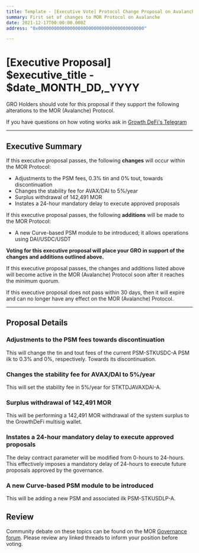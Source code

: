 ```yaml
---
title: Template - [Executive Vote] Protocol Change Proposal on Avalanche - December 17, 2021
summary: First set of changes to MOR Protocol on Avalanche
date: 2021-12-17T00:00:00.000Z
address: "0x0000000000000000000000000000000000000000"

---
```

# [Executive Proposal] $executive_title - $date_MONTH_DD,_YYYY

GRO Holders should vote for this proposal if they support the following alterations to the MOR (Avalanche) Protocol.

If you have questions on how voting works ask in [Growth DeFi's Telegram](https://t.me/growthdefi)

---

## Executive Summary

If this executive proposal passes, the following **changes** will occur within the MOR Protocol:
- Adjustments to the PSM fees, 0.3% tin and 0% tout, towards discontinuation
- Changes the stability fee for AVAX/DAI to 5%/year
- Surplus withdrawal of 142,491 MOR
- Instates a 24-hour mandatory delay to execute approved proposals

If this executive proposal passes, the following **additions** will be made to the MOR Protocol:
- A new Curve-based PSM module to be introduced; it allows operations using DAI/USDC/USDT

**Voting for this executive proposal will place your GRO in support of the changes and additions outlined above.**

If this executive proposal passes, the changes and additions listed above will become active in the MOR (Avalanche) Protocol soon after it reaches the minimum quorum.

If this executive proposal does not pass within 30 days, then it will expire and can no longer have any effect on the MOR (Avalanche) Protocol.

---

## Proposal Details

### Adjustments to the PSM fees towards discontinuation

This will change the tin and tout fees of the current PSM-STKUSDC-A PSM ilk to 0.3% and 0%, respectively. Towards its discontinuation.

### Changes the stability fee for AVAX/DAI to 5%/year

This will set the stability fee in 5%/year for STKTDJAVAXDAI-A.

### Surplus withdrawal of 142,491 MOR

This will be performing a 142,491 MOR withdrawal of the system surplus to the GrowthDeFi multisig wallet.

### Instates a 24-hour mandatory delay to execute approved proposals

The delay contract parameter will be modified from 0-hours to 24-hours. This effectively imposes a mandatory delay of 24-hours to execute future proposals approved by the governance.

### A new Curve-based PSM module to be introduced

This will be adding a new PSM and associated ilk PSM-STKUSDLP-A.

## Review

Community debate on these topics can be found on the MOR [Governance forum](https://forum.growthdefi.com/). Please review any linked threads to inform your position before voting.
